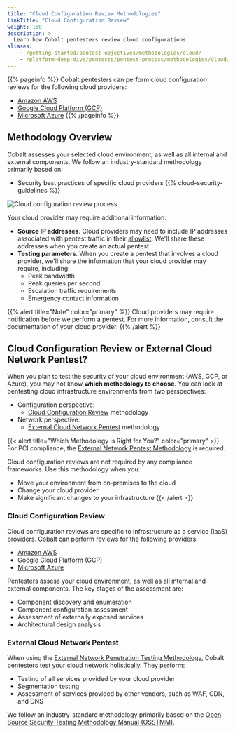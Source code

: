 ```yaml
---
title: "Cloud Configuration Review Methodologies"
linkTitle: "Cloud Configuration Review"
weight: 150
description: >
  Learn how Cobalt pentesters review cloud configurations.
aliases:
    - /getting-started/pentest-objectives/methodologies/cloud/
    - /platform-deep-dive/pentests/pentest-process/methodologies/cloud/
---
```


{{% pageinfo %}}
Cobalt pentesters can perform cloud configuration reviews for the following cloud providers:

- [Amazon AWS](/methodologies/amazon-aws-cloud-configuration/)
- [Google Cloud Platform (GCP)](/methodologies/gcp-cloud-configuration/)
- [Microsoft Azure](/methodologies/azure-cloud-configuration/)
{{% /pageinfo %}}

## Methodology Overview

Cobalt assesses your selected cloud environment, as well as all internal and external components. We follow an industry-standard methodology primarily based on:

- Security best practices of specific cloud providers
{{% cloud-security-guidelines %}}

![Cloud configuration review process](/methodologies/cloud-configuration-review-process.png "Cloud configuration review process")

Your cloud provider may require additional information:

- **Source IP addresses**. Cloud providers may need to include IP addresses associated with pentest traffic in their [allowlist](/getting-started/glossary/#allowlist). We'll share these addresses when you create an actual pentest.
- **Testing parameters**. When you create a pentest that involves a cloud provider, we'll share the information that your cloud provider may require, including:
  - Peak bandwidth
  - Peak queries per second
  - Escalation traffic requirements
  - Emergency contact information

{{% alert title="Note" color="primary" %}}
Cloud providers may require notification before we perform a pentest. For more information, consult the documentation of your cloud provider.
{{% /alert %}}

## Cloud Configuration Review or External Cloud Network Pentest?

When you plan to test the security of your cloud environment (AWS, GCP, or Azure), you may not know **which methodology to choose**. You can look at pentesting cloud infrastructure environments from two perspectives:

- Configuration perspective:
  - [Cloud Configuration Review](#cloud-configuration-review) methodology
- Network perspective:
  - [External Cloud Network Pentest](#external-cloud-network-pentest) methodology

{{< alert title="Which Methodology is Right for You?" color="primary" >}}
For PCI compliance, the [External Network Pentest Methodology](/methodologies/external-network/) is required.

Cloud configuration reviews are not required by any compliance frameworks. Use this methodology when you:

- Move your environment from on-premises to the cloud
- Change your cloud provider
- Make significant changes to your infrastructure
{{< /alert >}}

### Cloud Configuration Review

Cloud configuration reviews are specific to Infrastructure as a service (IaaS) providers. Cobalt can perform reviews for the following providers:

- [Amazon AWS](/methodologies/amazon-aws-cloud-configuration/)
- [Google Cloud Platform (GCP)](/methodologies/gcp-cloud-configuration/)
- [Microsoft Azure](/methodologies/azure-cloud-configuration/)

Pentesters assess your cloud environment, as well as all internal and external components. The key stages of the assessment are:

- Component discovery and enumeration
- Component configuration assessment
- Assessment of externally exposed services
- Architectural design analysis

### External Cloud Network Pentest

When using the [External Network Penetration Testing Methodology](/methodologies/external-network/), Cobalt pentesters test your cloud network holistically. They perform:

- Testing of all services provided by your cloud provider
- Segmentation testing
- Assessment of services provided by other vendors, such as WAF, CDN, and DNS

We follow an industry-standard methodology primarily based on the [Open Source Security Testing Methodology Manual (OSSTMM)](https://www.isecom.org/OSSTMM.3.pdf).
